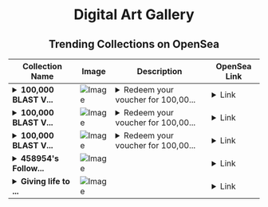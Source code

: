<div align="center">

# Digital Art Gallery

## Trending Collections on OpenSea

| Collection Name                       | Image                                                                                     | Description                       | OpenSea Link                                                                                          |
|---------------------------------------|-------------------------------------------------------------------------------------------|-----------------------------------|--------------------------------------------------------------------------------------------------------|
| **<details><summary>100,000 BLAST V...</summary>100,000 BLAST Voucher</details>** | ![Image](https://i.seadn.io/s/raw/files/16d9d25e173f6eacc09b918de9c3d719.png?w=500&auto=format?w=200&auto=format) | <details><summary>Rеdееm your vоuchеr for 100,00...</summary>Rеdееm your vоuchеr for 100,000 BLAST</details> | <details><summary>Link</summary>[100,000 BLAST Voucher](https://opensea.io/collection/100000-blast-voucher-82)</details> |
| **<details><summary>100,000 BLAST V...</summary>100,000 BLAST Voucher</details>** | ![Image](https://i.seadn.io/s/raw/files/16d9d25e173f6eacc09b918de9c3d719.png?w=500&auto=format?w=200&auto=format) | <details><summary>Rеdееm your vоuchеr for 100,00...</summary>Rеdееm your vоuchеr for 100,000 BLAST</details> | <details><summary>Link</summary>[100,000 BLAST Voucher](https://opensea.io/collection/100000-blast-voucher-81)</details> |
| **<details><summary>100,000 BLAST V...</summary>100,000 BLAST Voucher</details>** | ![Image](https://i.seadn.io/s/raw/files/16d9d25e173f6eacc09b918de9c3d719.png?w=500&auto=format?w=200&auto=format) | <details><summary>Rеdееm your vоuchеr for 100,00...</summary>Rеdееm your vоuchеr for 100,000 BLAST</details> | <details><summary>Link</summary>[100,000 BLAST Voucher](https://opensea.io/collection/100000-blast-voucher-80)</details> |
| **<details><summary>458954's Follow...</summary>458954's Follower</details>** | ![Image](https://i.seadn.io/s/raw/files/19f9f090920392cc3650cbdf4361755b.png?w=500&auto=format?w=200&auto=format) |  | <details><summary>Link</summary>[458954's Follower](https://opensea.io/collection/458954-s-follower)</details> |
| **<details><summary>Giving life to ...</summary>Giving life to nature</details>** | ![Image](https://i.seadn.io/s/raw/files/2cfa8a4cbab7aeab5de5b0c6532ecc0a.jpg?w=500&auto=format?w=200&auto=format) |  | <details><summary>Link</summary>[Giving life to nature](https://opensea.io/collection/giving-life-to-nature-7)</details> |

</div>